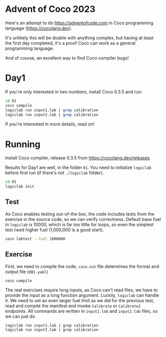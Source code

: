 # Advent of Coco 2023

Here's an attempt to do https://adventofcode.com in Coco programming language (https://cocolang.dev).

It's unlikely this will be doable with anything complex, but having at least the first day completed, it's a proof Coco can work as a general programming language.

And of course, an excellent way to find Coco compiler bugs!

# Day1
If you're only interested in two numbers, install Coco 0.3.5 and run:
```sh
cd 01
coco compile
logiclab run input1.lab | grep calibration
logiclab run input2.lab | grep calibration
```

If you're interested in more details, read on!

# Running

Install Coco compiler, release 0.3.5 from https://cocolang.dev/releases

Results for Day1 are well, in the folder `01`. You need to initialize `logiclab` before first run (if there's not `./logiclab` folder).
```sh
cd 01
logiclab init
```

## Test
As Coco enables testing out-of-the box, the code includes tests from the exercise in the source code, so we can verify correctness. Default base fuel in `logiclab` is 10000, which is far too little for loops, so even the simplest test need higher fuel (1,000,000 is a good start).

```sh
coco labtest --fuel 1000000
```

## Exercise
First, we need to compile the code, `coco.nut` file determines the format and output file (`d01.yaml`)
```sh
coco compile
```

The real exercises require long inputs, as Coco can't read files, we have to provide the input as a long function argument. Luckily, `logiclab` can handle it. We need to set an even larger fuel limit as we did for the previous test, read and compile the manifest and invoke `Calibrate` or `Calibrate2` endpoints. All commands are written in `input1.lab` and `input2.lab` files, so we can just do
```
logiclab run input1.lab | grep calibration
logiclab run input2.lab | grep calibration
```
